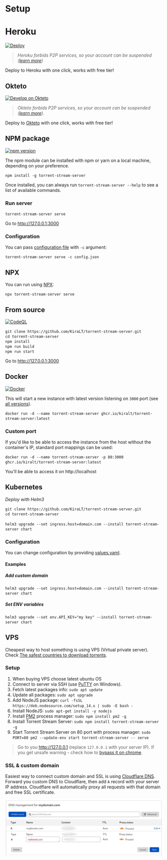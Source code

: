 # Setup

# Heroku

[![Deploy](https://www.herokucdn.com/deploy/button.svg)](https://heroku.com/deploy?template=https://github.com/KiraLT/torrent-stream-server)

> _Heroku forbids P2P services, so your account can be suspended ([learn more](https://github.com/KiraLT/torrent-stream-server/issues/32))_

Deploy to Heroku with one click, works with free tier!

## Okteto

[![Develop on Okteto](https://okteto.com/develop-okteto.svg)](https://cloud.okteto.com/deploy?repository=https://github.com/KiraLT/torrent-stream-server&branch=master)

> _Okteto forbids P2P services, so your account can be suspended ([learn more](https://okteto.com/legal/))._

Deploy to [Okteto](https://okteto.com) with one click, works with free tier!

## NPM package

[![npm version](https://badge.fury.io/js/torrent-stream-server.svg)](https://www.npmjs.com/package/torrent-stream-server)

The npm module can be installed with npm or yarn on a local machine, depending on your preference.

```shell
npm install -g torrent-stream-server
```

Once installed, you can always run `torrent-stream-server --help` to see a list of available commands.

### Run server

```shell
torrent-stream-server serve
```
Go to http://127.0.0.1:3000

### Configuration

You can pass [configuration file](./configuration) with `-c` argument:

```shell
torrent-stream-server serve -c config.json
```

## NPX

You can run using [NPX](https://www.npmjs.com/package/npx):

```shell
npx torrent-stream-server serve
```

## From source

[![CodeQL](https://github.com/KiraLT/torrent-stream-server/workflows/CodeQL/badge.svg?branch=master)](https://github.com/KiraLT/torrent-stream-server)

```shell
git clone https://github.com/KiraLT/torrent-stream-server.git
cd torrent-stream-server
npm install
npm run build
npm run start
```

Go to http://127.0.0.1:3000

## Docker

[![Docker](https://github.com/KiraLT/torrent-stream-server/workflows/Docker/badge.svg?branch=master)](https://github.com/users/KiraLT/packages/container/package/torrent-stream-server)

This will start a new instance with latest version listening on `3000` port (see [all versions](https://github.com/users/KiraLT/packages/container/torrent-stream-server/versions)). 

```shell
docker run -d --name torrent-stream-server ghcr.io/kiralt/torrent-stream-server:latest
```

### Custom port

If you'd like to be able to access the instance from the host without the container's IP, standard port mappings can be used:

```shell
docker run -d --name torrent-stream-server -p 80:3000 ghcr.io/kiralt/torrent-stream-server:latest
```

You'll be able to access it on http://localhost

## Kubernetes

_Deploy with Helm3_

```shell
git clone https://github.com/KiraLT/torrent-stream-server.git
cd torrent-stream-server

helm3 upgrade --set ingress.host=domain.com --install torrent-stream-server chart
```

### Configuration

You can change configuration by providing [values.yaml](https://github.com/KiraLT/torrent-stream-server/blob/master/chart/values.yaml).

#### Examples

##### Add custom domain

```shell
helm3 upgrade --set ingress.host=domain.com --install torrent-stream-server chart
```

##### Set ENV variables

```shell
helm3 upgrade --set env.API_KEY="my key" --install torrent-stream-server chart
```

## VPS

Cheapest way to host something is using VPS (Virtual private server). Check [The safest countries to download torrents](https://www.downloadprivacy.com/safest-countries-to-download-torrents).

### Setup

1. When buying VPS choose latest ubuntu OS
2. Connect to server via SSH (use [PuTTY](https://www.putty.org/) on Windows).
3. Fetch latest packages info: `sudo apt update`
4. Update all packages: `sudo apt upgrade`
5. Add NodeJS package: `curl -fsSL https://deb.nodesource.com/setup_14.x | sudo -E bash -`
6. Install NodeJS: `sudo apt-get install -y nodejs`
7. Install [PM2](https://www.npmjs.com/package/pm2) process manager: `sudo npm install pm2 -g`
8. Install Torrent Stream Server: `sudo npm install torrent-stream-server -g`
9. Start Torrent Stream Server on 80 port with process manager: `sudo PORT=80 pm2 --update-env start torrent-stream-server -- serve`

> Go to you http://127.0.0.1 (replace `127.0.0.1` with your server IP). If you get unsafe warning - check how to [bypass it on chrome](https://www.technipages.com/google-chrome-bypass-your-connection-is-not-private-message).

### SSL & custom domain

Easiest way to connect custom domain and SSL is using [Cloudflare DNS](https://www.cloudflare.com/dns/). Forward you custom DNS to Cloudflare, then add `A` record with your server IP address. Cloudflare will automatically proxy all requests with that domain and free SSL certificate.

![cloudflare](./images/cloudflare.png)
